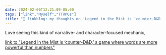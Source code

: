 ```yaml
---
date: 2024-02-06T12:21:09-05:00
tags: ["link","Myself","TTRPGs"]
title: "🔗 linkblog: my thoughts on 'Legend in the Mist is ‘counter-D&D,’ a game where words are more powerful than numbers'"
---
```

Love seeing this kind of narrative- and character-focused mechanic,

[link to "Legend in the Mist is ‘counter-D&D,’ a game where words are more powerful than numbers"](https://www.polygon.com/tabletop-games/24059209/legend-in-the-mist-preview-ttrpg-kickstarter-release-date-price)